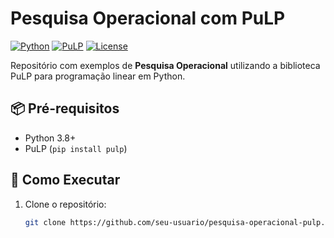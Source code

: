 # Pesquisa Operacional com PuLP

[![Python](https://img.shields.io/badge/Python-3.8%2B-blue)](https://www.python.org/)
[![PuLP](https://img.shields.io/badge/PuLP-2.6-green)](https://coin-or.github.io/pulp/)
[![License](https://img.shields.io/badge/License-MIT-yellow)](LICENSE)

Repositório com exemplos de **Pesquisa Operacional** utilizando a biblioteca PuLP para programação linear em Python.

## 📦 Pré-requisitos

- Python 3.8+
- PuLP (`pip install pulp`)

## 🚀 Como Executar

1. Clone o repositório:
   ```bash
   git clone https://github.com/seu-usuario/pesquisa-operacional-pulp.git
